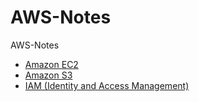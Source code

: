 # AWS-Notes
AWS-Notes
- [Amazon EC2](./EC2/Basics.md)
- [Amazon S3](./S3/Overview.md)
- [IAM (Identity and Access Management)](./IAM/IAM.md)
